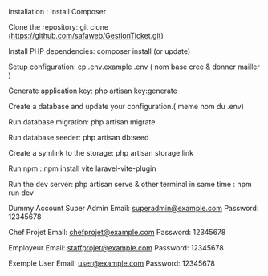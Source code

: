 Installation : 
Install Composer

Clone the repository: git clone (https://github.com/safaweb/GestionTicket.git)

Install PHP dependencies: composer install (or update)

Setup configuration: cp .env.example .env ( nom base cree & donner mailler ) 

Generate application key: php artisan key:generate

Create a database and update your configuration.( meme nom du .env)

Run database migration: php artisan migrate

Run database seeder: php artisan db:seed

Create a symlink to the storage: php artisan storage:link

Run npm : npm install vite laravel-vite-plugin

Run the dev server: php artisan serve & other terminal in same time : npm run dev 






Dummy Account
Super Admin
Email: superadmin@example.com
Password: 12345678

Chef Projet
Email: chefprojet@example.com
Password: 12345678

Employeur
Email: staffprojet@example.com
Password: 12345678

Exemple User
Email: user@example.com
Password: 12345678

